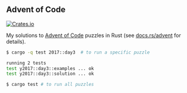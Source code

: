 ## Advent of Code

[![Crates.io](https://img.shields.io/crates/v/advent.svg)](https://crates.io/crates/advent)

My solutions to [Advent of Code] puzzles in Rust (see [docs.rs/advent] for details).  

```bash
$ cargo -q test 2017::day3  # to run a specific puzzle

running 2 tests
test y2017::day3::examples ... ok
test y2017::day3::solution ... ok

$ cargo test # to run all puzzles
```

[docs.rs/advent]:https://docs.rs/advent/
[Advent of Code]: https://adventofcode.com/